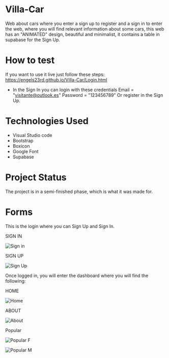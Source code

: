 # Villa-Car
Web about cars where you enter a sign up to register and a sign in to enter the web, 
where you will find relevant information about some cars, this web has an "ANIMATED" 
design, beautiful and minimalist, it contains a table in supabase for the Sign Up.


# How to test
If you want to use it live just follow these steps:
https://engels23rd.github.io/Villa-Car/Login.html

* In the Sign In you can login with these credentials
Email = "visitante@outlook.es"
Password = "123456789"
Or register in the Sign Up.



# Technologies Used
* Visual Studio code
* Bootstrap
* Boxicon
* Google Font
* Supabase



# Project Status
The project is in a semi-finished phase, which is what it was made for.



# Forms

This is the login where you can Sign Up and Sign In.


SIGN IN

![Sign in](https://github.com/Engels23rd/Villa-Car/assets/89677093/3b6869dc-9f22-494e-a2c4-090d66189999)

SIGN UP

![Sign Up](https://github.com/Engels23rd/Villa-Car/assets/89677093/ce6b5335-710f-4690-b185-427a94b48478)



Once logged in, you will enter the dashboard where you will find the following: 


HOME

![Home](https://github.com/Engels23rd/Villa-Car/assets/89677093/b1990dd7-805a-4023-a1dd-a8ee5aad57ec)

ABOUT

![About](https://github.com/Engels23rd/Villa-Car/assets/89677093/14bdfdb8-5ac1-4551-ae15-9911f8fb1685)

Popular

![Popular F](https://github.com/Engels23rd/Villa-Car/assets/89677093/a4869dc1-21b1-4928-9532-40211e39bcf9)

![Popular M](https://github.com/Engels23rd/Villa-Car/assets/89677093/41a9c100-02e0-41e6-9c33-c1b02abcfb06)









